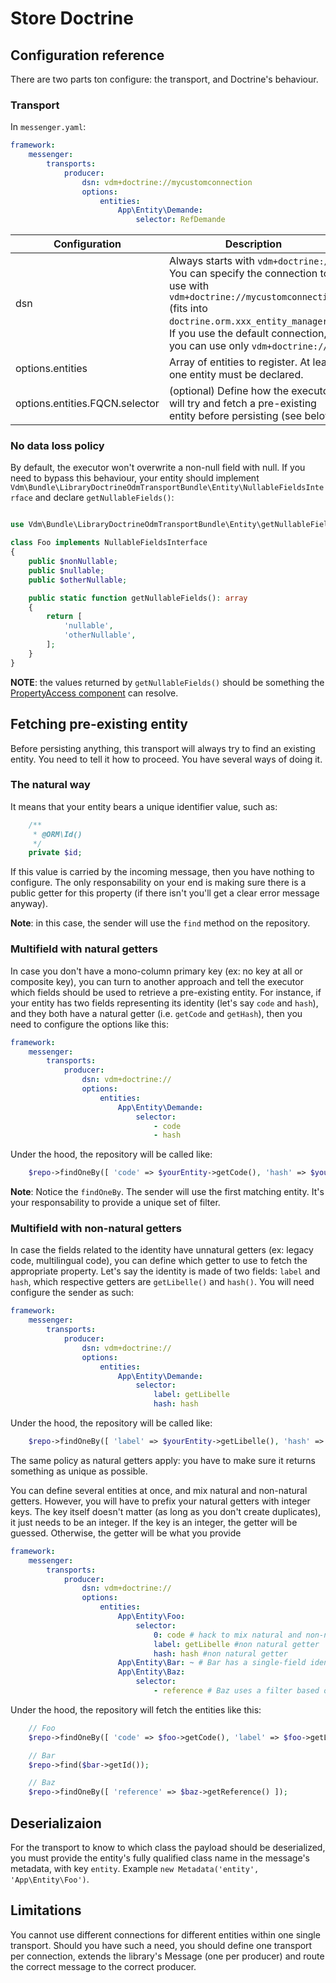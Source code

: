 # Store Doctrine

## Configuration reference

There are two parts ton configure: the transport, and Doctrine's behaviour.

### Transport

In `messenger.yaml`:

```yaml
framework:
    messenger:
        transports:
            producer:
                dsn: vdm+doctrine://mycustomconnection
                options:
                    entities:
                        App\Entity\Demande:
                            selector: RefDemande
```

Configuration | Description
--- | ---
dsn | Always starts with `vdm+doctrine://`. You can specify the connection to use with `vdm+doctrine://mycustomconnection` (fits into `doctrine.orm.xxx_entity_manager`). If you use the default connection, you can use only `vdm+doctrine://`
options.entities | Array of entities to register. At least one entity must be declared.
options.entities.FQCN.selector | (optional) Define how the executor will try and fetch a pre-existing entity before persisting (see below)

### No data loss policy

By default, the executor won't overwrite a non-null field with null. If you need to bypass this behaviour, your entity should implement `Vdm\Bundle\LibraryDoctrineOdmTransportBundle\Entity\NullableFieldsInterface` and declare `getNullableFields()`:

```php

use Vdm\Bundle\LibraryDoctrineOdmTransportBundle\Entity\getNullableFields\NullableFieldsInterface;

class Foo implements NullableFieldsInterface
{
    public $nonNullable;
    public $nullable;
    public $otherNullable;

    public static function getNullableFields(): array
    {
        return [
            'nullable',
            'otherNullable',
        ];
    }
}
```

__NOTE__: the values returned by `getNullableFields()` should be something the [PropertyAccess component](https://symfony.com/doc/5.0/components/property_access.html#reading-from-objects) can resolve.

## Fetching pre-existing entity

Before persisting anything, this transport will always try to find an existing entity. You need to tell it how to proceed. You have several ways of doing it.

### The natural way

It means that your entity bears a unique identifier value, such as:
```php
    /**
     * @ORM\Id()
     */
    private $id;
```

If this value is carried by the incoming message, then you have nothing to configure. The only responsability on your end is making sure there is a public getter for this property (if there isn't you'll get a clear error message anyway).

__Note__: in this case, the sender will use the  `find` method on the repository.

### Multifield with natural getters

In case you don't have a mono-column primary key (ex: no key at all or composite key), you can turn to another approach and tell the executor which fields should be used to retrieve a pre-existing entity. For instance, if your entity has two fields representing its identity (let's say `code` and `hash`), and they both have a natural getter (i.e. `getCode` and `getHash`), then you need to configure the options like this:

```yaml
framework:
    messenger:
        transports:
            producer:
                dsn: vdm+doctrine://
                options:
                    entities:
                        App\Entity\Demande:
                            selector:
                                - code
                                - hash
```

Under the hood, the repository will be called like:
```php
    $repo->findOneBy([ 'code' => $yourEntity->getCode(), 'hash' => $yourEntity->getHash() ])
```

__Note__: Notice the `findOneBy`. The sender will use the first matching entity. It's your responsability to provide a unique set of filter.

### Multifield with non-natural getters

In case the fields related to the identity have unnatural getters (ex: legacy code, multilingual code), you can define which getter to use to fetch the appropriate property. Let's say the identity is made of two fields: `label` and `hash`, which respective getters are `getLibelle()` and `hash()`. You will need configure the sender as such:

```yaml
framework:
    messenger:
        transports:
            producer:
                dsn: vdm+doctrine://
                options:
                    entities:
                        App\Entity\Demande:
                            selector:
                                label: getLibelle
                                hash: hash
```

Under the hood, the repository will be called like:
```php
    $repo->findOneBy([ 'label' => $yourEntity->getLibelle(), 'hash' => $yourEntity->hash() ])
```

The same policy as natural getters apply: you have to make sure it returns something as unique as possible.

You can define several entities at once, and mix natural and non-natural getters. However, you will have to prefix your natural getters with integer keys. The key itself doesn't matter (as long as you don't create duplicates), it just needs to be an integer. If the key is an integer, the getter will be guessed. Otherwise, the getter will be what you provide

```yaml
framework:
    messenger:
        transports:
            producer:
                dsn: vdm+doctrine://
                options:
                    entities:
                        App\Entity\Foo:
                            selector:
                                0: code # hack to mix natural and non-natural getters
                                label: getLibelle #non natural getter
                                hash: hash #non natural getter
                        App\Entity\Bar: ~ # Bar has a single-field identity (id) with natural getter, no configuration needed
                        App\Entity\Baz:
                            selector:
                                - reference # Baz uses a filter based on its reference with natural getter (getReference)
```

Under the hood, the repository will fetch the entities like this:
```php
    // Foo
    $repo->findOneBy([ 'code' => $foo->getCode(), 'label' => $foo->getLibelle(), 'hash' => $foo->hash() ]);

    // Bar
    $repo->find($bar->getId());

    // Baz
    $repo->findOneBy([ 'reference' => $baz->getReference() ]);
```

## Deserializaion

For the transport to know to which class the payload should be deserialized, you must provide the entity's fully qualified class name in the message's metadata, with key `entity`. Example `new Metadata('entity', 'App\Entity\Foo')`.

## Limitations

You cannot use different connections for different entities within one single transport. Should you have such a need, you should define one transport per connection, extends the library's Message (one per producer) and route the correct message to the correct producer.